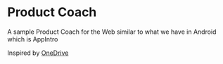 # Product Coach
A sample Product Coach for the Web similar to what we have in Android which is AppIntro


Inspired by [OneDrive](https://onedrive.live.com/getting-started#)
